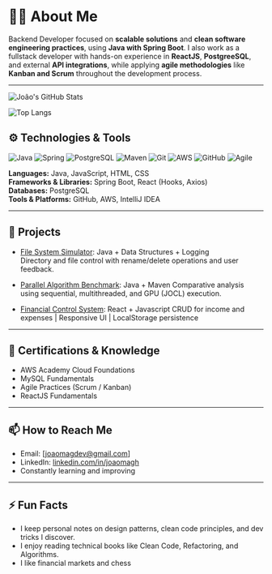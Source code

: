 # 👨‍💻 About Me

Backend Developer focused on **scalable solutions** and **clean software engineering practices**, using **Java with Spring Boot**. I also work as a fullstack developer with hands-on experience in **ReactJS**, **PostgreeSQL**, and external **API integrations**, while applying **agile methodologies** like **Kanban and Scrum** throughout the development process.

---

![João's GitHub Stats](https://github-readme-stats.vercel.app/api?username=joaomagh&show_icons=true&theme=github_dark&locale=en)

![Top Langs](https://github-readme-stats.vercel.app/api/top-langs/?username=joaomagh&layout=compact&theme=github_dark&hide=elixir,html,css) 


## ⚙️ Technologies & Tools

![Java](https://img.shields.io/badge/Java-%23ED8B00.svg?style=for-the-badge&logo=openjdk&logoColor=white)
![Spring](https://img.shields.io/badge/spring-%236DB33F.svg?style=for-the-badge&logo=spring&logoColor=white)
![PostgreSQL](https://img.shields.io/badge/postgresql-316192.svg?style=for-the-badge&logo=postgresql&logoColor=white)
![Maven](https://img.shields.io/badge/apachemaven-C71A36.svg?style=for-the-badge&logo=apachemaven&logoColor=white)
![Git](https://img.shields.io/badge/Git-%23F05033.svg?style=for-the-badge&logo=git&logoColor=white)
![AWS](https://img.shields.io/badge/AWS-%23FF9900.svg?style=for-the-badge&logo=amazon-aws&logoColor=white)
![GitHub](https://img.shields.io/badge/github-%23121011.svg?style=for-the-badge&logo=github&logoColor=white)
![Agile](https://img.shields.io/badge/Agile-%2300c853.svg?style=for-the-badge&logo=trello&logoColor=white)

**Languages:** Java, JavaScript, HTML, CSS  
**Frameworks & Libraries:** Spring Boot, React (Hooks, Axios)  
**Databases:** PostgreSQL  
**Tools & Platforms:** GitHub, AWS, IntelliJ IDEA

---

## 🚀 Projects

- [File System Simulator](https://github.com/joaoma/file-system-simulator): Java + Data Structures + Logging  
  Directory and file control with rename/delete operations and user feedback.

- [Parallel Algorithm Benchmark](https://github.com/joaoma/parallel-benchmark): Java + Maven
  Comparative analysis using sequential, multithreaded, and GPU (JOCL) execution.

- [Financial Control System](https://financeiroapp.vercel.app): React + Javascript 
  CRUD for income and expenses | Responsive UI | LocalStorage persistence

---

## 📜 Certifications & Knowledge

- AWS Academy Cloud Foundations  
- MySQL Fundamentals  
- Agile Practices (Scrum / Kanban)  
- ReactJS Fundamentals  

---

## 📫 How to Reach Me

- Email: [joaomagdev@gmail.com]  
- LinkedIn: [linkedin.com/in/joaomagh](https://linkedin.com/in/joaomagh)  
- Constantly learning and improving

---

## ⚡ Fun Facts

- I keep personal notes on design patterns, clean code principles, and dev tricks I discover.
- I enjoy reading technical books like Clean Code, Refactoring, and Algorithms.
- I like financial markets and chess

